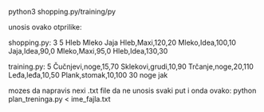 python3 shopping.py/training/py

unosis ovako otprilike:

shopping.py:
3 5
Hleb
Mleko
Jaja
Hleb,Maxi,120,20
Mleko,Idea,100,10
Jaja,Idea,90,0
Mleko,Maxi,95,0
Hleb,Idea,130,30

training.py:
5
Čučnjevi,noge,15,70
Sklekovi,grudi,10,90
Trčanje,noge,20,110
Leđa,leđa,10,50
Plank,stomak,10,100
30 noge jak

mozes da napravis nexi .txt file da ne unosis svaki put i onda ovako:
python plan_treninga.py < ime_fajla.txt